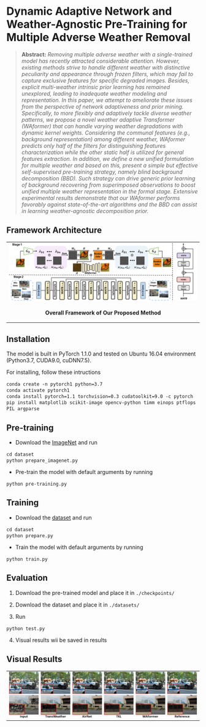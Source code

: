 # Dynamic Adaptive Network and Weather-Agnostic Pre-Training for Multiple Adverse Weather Removal



> **Abstract:** *Removing multiple adverse weather with a single-trained model has recently attracted considerable attention. However, existing methods strive to handle different weather with distinctive peculiarity and appearance through frozen filters, which may fail to capture exclusive features for specific degraded images. Besides, explicit multi-weather intrinsic prior learning has remained unexplored, leading to inadequate weather modeling and representation. In this paper, we attempt to ameliorate these issues from the perspective of network adaptiveness and prior mining. Specifically, to more flexibly and adaptively tackle diverse weather patterns, we propose a novel weather adaptive Transformer (WAformer) that can handle varying weather degradations with dynamic kernel weights. Considering the communal features (e.g., background representation) among different weather, WAformer predicts only half of the filters for distinguishing features characterization while the other static half is utilized for general features extraction. In addition, we define a new unified formulation for multiple weather and based on this, present a simple but effective self-supervised pre-training strategy, namely blind background decomposition (BBD). Such strategy can drive generic prior learning of background recovering from superimposed observations to boost unified multiple weather representation in the formal stage. Extensive experimental results demonstrate that our WAformer performs favorably against state-of-the-art algorithms and the BBD can assist in learning weather-agnostic decomposition prior.* 

## Framework Architecture
<table>
  <tr>
    <td> <img src = "figures/WAformer.png"> </td>
  </tr>
  <tr>
    <td><p align="center"><b>Overall Framework of Our Proposed Method</b></p></td>
  </tr>
</table>






## Installation
The model is built in PyTorch 1.1.0 and tested on Ubuntu 16.04 environment (Python3.7, CUDA9.0, cuDNN7.5).

For installing, follow these intructions
```
conda create -n pytorch1 python=3.7
conda activate pytorch1
conda install pytorch=1.1 torchvision=0.3 cudatoolkit=9.0 -c pytorch
pip install matplotlib scikit-image opencv-python timm einops ptflops PIL argparse
```

## Pre-training
- Download the [ImageNet](dataset/README.md) and run

```
cd dataset
python prepare_imagenet.py
```
-  Pre-train the model with default arguments by running

```
python pre-training.py
```

## Training
- Download the [dataset](dataset/README.md) and run

```
cd dataset
python prepare.py
```
-  Train the model with default arguments by running

```
python train.py
```


## Evaluation

1. Download the pre-trained model and place it in `./checkpoints/`

2. Download the dataset and place it in `./datasets/`

3. Run
```
python test.py
```
4. Visual results wii be saved in results

## Visual Results
<table>
  <tr>
    <td> <img src = "figures/results.png"> </td>
  </tr>
</table>


